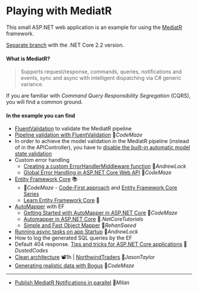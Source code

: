 # Playing with MediatR

This small ASP.NET web application is an example for using the [MediatR](https://github.com/jbogard/MediatR) framework.

[Separate branch](https://github.com/19balazs86/PlayingWithMediatR/tree/netcoreapp2.2) with the .NET Core 2.2 version.

#### What is MediatR?
> Supports request/response, commands, queries, notifications and events, sync and async with intelligent dispatching via C# generic variance.

If you are familiar with *Command Query Responsibility Segregation* (CQRS), you will find a common ground.

#### In the example you can find

- [FluentValidation](https://fluentvalidation.net) to validate the MediatR pipeline
- [Pipeline validation with FluentValidation](https://code-maze.com/cqrs-mediatr-fluentvalidation) 📓*CodeMaze*
- In order to achieve the model validation in the MediatR pipeline (instead of in the APIController), you have to [disable the built-in automatic model state validation](https://www.talkingdotnet.com/disable-automatic-model-state-validation-in-asp-net-core-2-1)
- Custom error handling
  - [Creating a custom ErrorHandlerMiddleware function](https://andrewlock.net/creating-a-custom-error-handler-middleware-function) 📓*AndrewLock*
  - [Global Error Handling in ASP.NET Core Web API](https://code-maze.com/global-error-handling-aspnetcore) 📓*CodeMaze*
- [Entity Framework Core](https://docs.microsoft.com/en-us/ef/core/index) 📚
  - 📓*CodeMaze* - [Code-First approach](https://code-maze.com/net-core-web-api-ef-core-code-first/) and [Entity Framework Core Series](https://code-maze.com/entity-framework-core-series/)
  - [Learn Entity Framework Core](https://www.learnentityframeworkcore.com/) 📓
- [AutoMapper](https://github.com/AutoMapper/AutoMapper) with EF
  - [Getting Started with AutoMapper in ASP.NET Core](https://code-maze.com/automapper-net-core/) 📓*CodeMaze*
  - [Automapper in ASP.NET Core](https://dotnetcoretutorials.com/2017/09/23/using-automapper-asp-net-core) 📓*.NetCoreTutorials*
  - [Simple and Fast Object Mapper](https://rehansaeed.com/a-simple-and-fast-object-mapper) 📓*RehanSaeed*
- [Running async tasks on app Startup](https://andrewlock.net/running-async-tasks-on-app-startup-in-asp-net-core-3) 📓*AndrewLock*
- How to log the generated SQL queries by the EF
- Default 404 response. [Tips and tricks for ASP.NET Core applications](https://dusted.codes/advanced-tips-and-tricks-for-aspnet-core-applications) 📓*DustedCodes*
- [Clean architecture](https://www.youtube.com/watch?v=5OtUm1BLmG0) 📽️1h | [NorthwindTraders](https://github.com/JasonGT/NorthwindTraders) 👤*JasonTaylor*
- [Generating realistic data with Bogus](https://code-maze.com/data-generation-bogus-dotnet) 📓*CodeMaze*
---
- [Publish MediatR Notifications in parallel](https://www.milanjovanovic.tech/blog/how-to-publish-mediatr-notifications-in-parallel) 📓*Milan*
